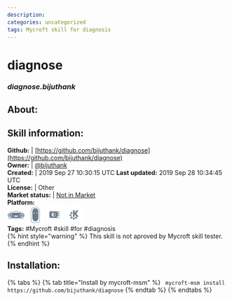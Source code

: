 ```yaml
--- 
description: 
categories: uncategorized   
tags: Mycroft skill for diagnosis   
---
```


# diagnose  
### _diagnose.bijuthank_  
## About:  


## Skill information:  
**Github:** | [https://github.com/bijuthank/diagnose](https://github.com/bijuthank/diagnose)  
**Owner:** | [@bijuthank](https://github.com/bijuthank)  
**Created:** | 2019 Sep 27 10:30:15 UTC  **Last updated:** 2019 Sep 28 10:34:45 UTC  
**License:** | Other  
**Market status:** | [Not in Market](https://market.mycroft.ai/skill/)  
**Platform:**  
 ![](../.gitbook/assets/mark-1-icon.png)  ![](../.gitbook/assets/mark-2-icon.png)  ![](../.gitbook/assets/picroft-icon.png)  ![](../.gitbook/assets/kde.png)   
**Tags:** \#Mycroft \#skill \#for \#diagnosis   
{% hint style="warning" %}
This skill is not aproved by Mycroft skill tester.
{% endhint %}
    
## Installation:  
{% tabs %}
{% tab title="Install by mycroft-msm" %}
``` mycroft-msm install https://github.com/bijuthank/diagnose```
{% endtab %}
  {% endtabs %}
  